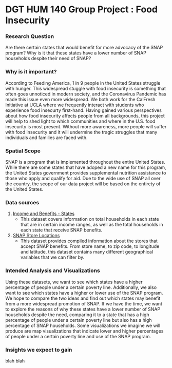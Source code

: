 # DGT HUM 140 Group Project : Food Insecurity
### Research Question
Are there certain states that would benefit for more advocacy of the SNAP program? Why is it that these states have a lower number of SNAP households despite their need of SNAP?

### Why is it important?
According to Feeding America, 1 in 9 people in the United States struggle with hunger. This widespread stuggle with food insecurity is something that often goes unnoticed in modern society, and the Coronavirus Pandemic has made this issue even more widespread. We both work for the CalFresh Initiative at UCLA where we frequently interact with students who experience food insecurty first-hand. Having gained various perspectives about how food insecurity affects people from all backgrounds, this project will help to shed light to which communities and where in the U.S. food insecurity is most present. Without more awareness, more people will suffer with food insecurity and it will undermine the tragic struggles that many individuals and families are faced with. 

### Spatial Scope
SNAP is a program that is implemented throughout the entire United States. While there are some states that have adoped a new name for this program, the United States government provides supplemental nutrition assistance to those who apply and qualify for aid. Due to the wide use of SNAP all over the country, the scope of our data project will be based on the entirety of the United States. 

### Data sources
1. [Income and Benefits - States](https://covid19.census.gov/datasets/income-and-benefits-states/data?orderBy=FIPS_CODE&page=2)
    * This dataset covers information on total households in each state that are in certain income ranges, as well as the total households in each state that receive SNAP benefits. 
2. [SNAP Store Locations](https://usda-fns.hub.arcgis.com/datasets/USDA-FNS::snap-store-locations/data?geometry=153.412%2C-9.799%2C177.319%2C74.211)
    * This dataset provides compiled information about the stores that accept SNAP benefits. From store name, to zip code, to longitude and latitude, this dataset contains many different geographical variables that we can filter by. 

### Intended Analysis and Visualizations
Using these datasets, we want to see which states have a higher percentage of people under a certain poverty line. Additionally, we also want to see which states have a higher or lower use of the SNAP program. We hope to compare the two ideas and find out which states may benefit from a more widespread promotion of SNAP. If we have the time, we want to explore the reasons of why these states have a lower number of SNAP households despite the need, comparing it to a state that has a high percentage of people under a certain poverty line but also has a high percentage of SNAP households.
Some visualizations we imagine we will produce are map visualizations that indicate lower and higher percentages of people under a certain poverty line and use of the SNAP program. 

### Insights we expect to gain
blah blah
